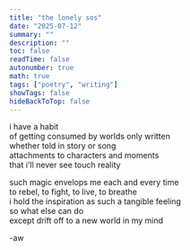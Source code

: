 ```yaml
---
title: "the lonely sos"
date: "2025-07-12"
summary: ""
description: ""
toc: false
readTime: false
autonumber: true
math: true
tags: ["poetry", "writing"]
showTags: false
hideBackToTop: false
---
```


i have a habit  
of getting consumed by worlds only written  
whether told in story or song  
attachments to characters and moments  
that i'll never see touch reality  
  
such magic envelops me each and every time  
to rebel, to fight, to live, to breathe  
i hold the inspiration as such a tangible feeling  
so what else can do   
except drift off to a new world in my mind  


-aw